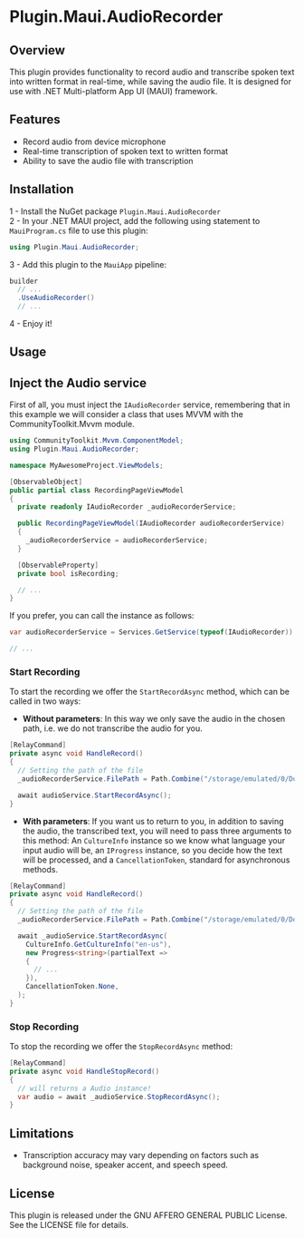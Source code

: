 # Plugin.Maui.AudioRecorder

## Overview
This plugin provides functionality to record audio and transcribe spoken text into written format in real-time, while saving the audio file. It is designed for use with .NET Multi-platform App UI (MAUI) framework.

## Features
* Record audio from device microphone
* Real-time transcription of spoken text to written format
* Ability to save the audio file with transcription

## Installation
1 - Install the NuGet package ```Plugin.Maui.AudioRecorder``` <br/>
2 - In your .NET MAUI project, add the following using statement to ```MauiProgram.cs``` file to use this plugin: <br />
```csharp
using Plugin.Maui.AudioRecorder;
```
3 - Add this plugin to the ```MauiApp``` pipeline: <br />
```csharp
builder
  // ...
  .UseAudioRecorder()
  // ...
```
4 - Enjoy it!

## Usage
## Inject the Audio service
First of all, you must inject the ```IAudioRecorder``` service, remembering that in this example we will consider a class that uses MVVM with the CommunityToolkit.Mvvm module.
```csharp
using CommunityToolkit.Mvvm.ComponentModel;
using Plugin.Maui.AudioRecorder;

namespace MyAwesomeProject.ViewModels;

[ObservableObject]
public partial class RecordingPageViewModel
{
  private readonly IAudioRecorder _audioRecorderService;

  public RecordingPageViewModel(IAudioRecorder audioRecorderService)
  {
    _audioRecorderService = audioRecorderService;
  }

  [ObservableProperty]
  private bool isRecording;

  // ...
}
```
If you prefer, you can call the instance as follows:
```csharp
var audioRecorderService = Services.GetService(typeof(IAudioRecorder)) as IAudioRecorder;

// ...
```

### Start Recording
To start the recording we offer the ```StartRecordAsync``` method, which can be called in two ways:

* <strong>Without parameters</strong>: In this way we only save the audio in the chosen path, i.e. we do not transcribe the audio for you.
```csharp
[RelayCommand]
private async void HandleRecord()
{
  // Setting the path of the file
  _audioRecorderService.FilePath = Path.Combine("/storage/emulated/0/Download", fileName);

  await audioService.StartRecordAsync();
}
```

* <strong>With parameters</strong>: If you want us to return to you, in addition to saving the audio, the transcribed text, you will need to pass three arguments to this method: An ```CultureInfo``` instance so we know what language your input audio will be, an ```IProgress``` instance, so you decide how the text will be processed, and a ```CancellationToken```, standard for asynchronous methods.
```csharp
[RelayCommand]
private async void HandleRecord()
{
  // Setting the path of the file
  _audioRecorderService.FilePath = Path.Combine("/storage/emulated/0/Download", fileName);

  await _audioService.StartRecordAsync(
    CultureInfo.GetCultureInfo("en-us"),
    new Progress<string>(partialText =>
    {
      // ...
    }),
    CancellationToken.None,
  );
}
```

### Stop Recording
To stop the recording we offer the ```StopRecordAsync``` method:
```csharp
[RelayCommand]
private async void HandleStopRecord()
{
  // will returns a Audio instance!
  var audio = await _audioService.StopRecordAsync();
}
```

## Limitations
* Transcription accuracy may vary depending on factors such as background noise, speaker accent, and speech speed.

## License
This plugin is released under the GNU AFFERO GENERAL PUBLIC License. See the LICENSE file for details.
